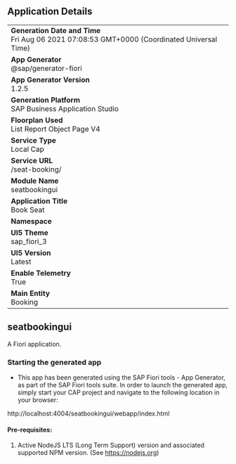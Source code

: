 ## Application Details
|               |
| ------------- |
|**Generation Date and Time**<br>Fri Aug 06 2021 07:08:53 GMT+0000 (Coordinated Universal Time)|
|**App Generator**<br>@sap/generator-fiori|
|**App Generator Version**<br>1.2.5|
|**Generation Platform**<br>SAP Business Application Studio|
|**Floorplan Used**<br>List Report Object Page V4|
|**Service Type**<br>Local Cap|
|**Service URL**<br>/seat-booking/
|**Module Name**<br>seatbookingui|
|**Application Title**<br>Book Seat|
|**Namespace**<br>|
|**UI5 Theme**<br>sap_fiori_3|
|**UI5 Version**<br>Latest|
|**Enable Telemetry**<br>True|
|**Main Entity**<br>Booking|

## seatbookingui

A Fiori application.

### Starting the generated app

-   This app has been generated using the SAP Fiori tools - App Generator, as part of the SAP Fiori tools suite.  In order to launch the generated app, simply start your CAP project and navigate to the following location in your browser:

http://localhost:4004/seatbookingui/webapp/index.html

#### Pre-requisites:

1. Active NodeJS LTS (Long Term Support) version and associated supported NPM version.  (See https://nodejs.org)


